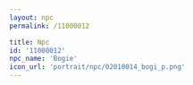 ```yaml
---
layout: npc
permalink: /11000012

title: Npc
id: '11000012'
npc_name: 'Bogie'
icon_url: 'portrait/npc/02010014_bogi_p.png'
---
```

